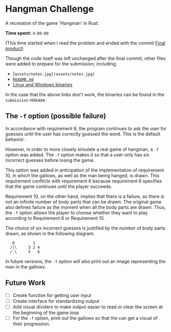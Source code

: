 # Hangman Challenge
A recreation of the game 'Hangman' in Rust.

**Time spent:** `4:00:00`

(This time started when I read the problem and ended with the commit
[Final product](https://github.com/pixilcode/hangman/commit/43f1922dd56610ffe175ca2e00655fa67b6cbd1c))

Though the code itself was left unchanged after the final commit,
other files were added to prepare for the submission, including:
  * [`assets/notes.jpg](assets/notes.jpg)`
  * [`README.md`](README.md)
  * [Linux and Windows binaries](https://github.com/pixilcode/php-course/releases/tag/submission)

In the case that the above links don't work, the binaries can be
found in the `submission` release.

## The `-f` option (possible failure)
In accordance with requirement 6, the program continues to ask the
user for guesses until the user has correctly guessed the word.
This is the default behavior.

However, in order to more closely simulate a real game of hangman,
a `-f` option was added. The `-f` option makes it so that a user
only has six incorrect guesses before losing the game.

This option was added in anticipation of the implementation of
requirement 10, in which the gallows, as well as the man being
hanged, is drawn. This requirement conflicts with requirement 6
because requirement 6 specifies that the game continues until
the player succeeds.

Requirement 10, on the other hand, implies
that there is a failure, as there is not an infinite number of
body parts that can be drawn. The original game also defines
failure as the moment when all the body parts are drawn. Thus,
the `-f` option allows the player to choose whether they want
to play according to Requirement 6 or Requirement 10.

The choice of six incorrect guesses is justified by the number
of body parts drawn, as shown in the following diagram:

```
   O        1
  /|\     3 2 4
  / \     5   6
```

In future versions, the `-f` option will also print out an
image representing the man in the gallows.

## Future Work
- [ ] Create function for getting user input
- [ ] Create interface for standardizing output
- [ ] Add visual dividers to make output easier to read
      *or* clear the screen at the beginning of the game loop
- [ ] For the `-f` option, print out the gallows so that the
      can get a visual of their progression.